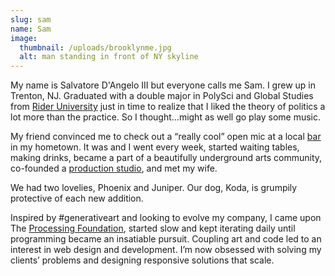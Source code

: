 ```yaml
---
slug: sam
name: Sam
image:
  thumbnail: /uploads/brooklynme.jpg
  alt: man standing in front of NY skyline
---
```

My name is Salvatore D'Angelo III but everyone calls me Sam. I grew up in Trenton, NJ. Graduated with a double major in PolySci and Global Studies from [Rider University](https://rider.edu) just in time to realize that I liked the theory of politics a lot more than the practice. So I thought...might as well go play some music.

My friend convinced me to check out a “really cool” open mic at a local [bar](https://www.facebook.com/trentonsocial) in my hometown. It was and I went every week, started waiting tables, making drinks, became a part of a beautifully underground arts community, co-founded a [production studio](https://sixtomidnight.productions), and met my wife.

We had two lovelies, Phoenix and Juniper. Our dog, Koda, is grumpily protective of each new addition.

Inspired by #generativeart and looking to evolve my company, I came upon The [Processing Foundation](https://processing.org), started slow and kept iterating daily until programming became an insatiable pursuit. Coupling art and code led to an interest in web design and development. I’m now obsessed with solving my clients’ problems and designing responsive solutions that scale.